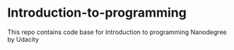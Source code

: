# Introduction-to-programming
This repo contains code base for Introduction to programming Nanodegree by Udacity 
